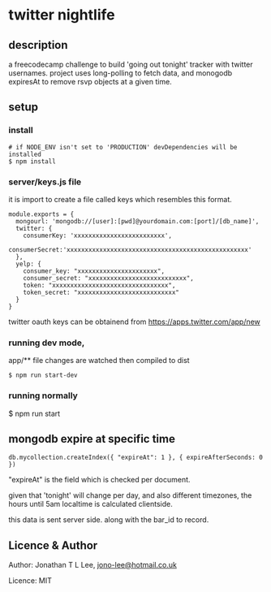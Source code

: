 # twitter nightlife

## description
a freecodecamp challenge to build 'going out tonight' tracker with twitter usernames. project uses long-polling to fetch data, and monogodb expiresAt to remove rsvp objects at a given time.

## setup
### install
```shell
# if NODE_ENV isn't set to 'PRODUCTION' devDependencies will be installed
$ npm install
```
### server/keys.js file
it is import to create a file called keys which resembles this format.
```
module.exports = {
  mongourl: 'mongodb://[user]:[pwd]@yourdomain.com:[port]/[db_name]',
  twitter: {
    consumerKey: 'xxxxxxxxxxxxxxxxxxxxxxxxx',
    consumerSecret:'xxxxxxxxxxxxxxxxxxxxxxxxxxxxxxxxxxxxxxxxxxxxxxxxxx'
  },
  yelp: {
    consumer_key: "xxxxxxxxxxxxxxxxxxxxxx",
    consumer_secret: "xxxxxxxxxxxxxxxxxxxxxxxxxxx",
    token: "xxxxxxxxxxxxxxxxxxxxxxxxxxxxxxxx",
    token_secret: "xxxxxxxxxxxxxxxxxxxxxxxxxxx"
  }
}
```
twitter oauth keys can be obtainend from https://apps.twitter.com/app/new

### running dev mode,
app/** file changes are watched then compiled to dist
```
$ npm run start-dev
```

### running normally
$ npm run start


## mongodb expire at specific time
```
db.mycollection.createIndex({ "expireAt": 1 }, { expireAfterSeconds: 0 })
```
"expireAt" is the field which is checked per document.

given that 'tonight' will change per day, and also different timezones, the hours until 5am localtime is calculated clientside.

this data is sent server side. along with the bar_id to record.


## Licence & Author
Author: Jonathan T L Lee, <jono-lee@hotmail.co.uk>

Licence: MIT

